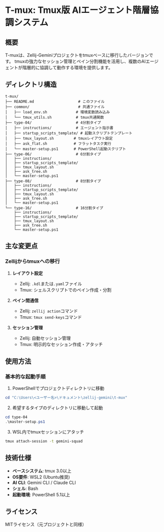 # T-mux: Tmux版 AIエージェント階層協調システム

## 概要

T-muxは、Zellij-Geminiプロジェクトをtmuxベースに移行したバージョンです。
tmuxの強力なセッション管理とペイン分割機能を活用し、複数のAIエージェントが階層的に協調して動作する環境を提供します。

## ディレクトリ構造

```
t-mux/
├── README.md                    # このファイル
├── common/                      # 共通ファイル
│   ├── load_env.sh             # 環境変数読み込み
│   └── tmux_utils.sh           # tmux共通関数
├── type-04/                    # 4分割タイプ
│   ├── instructions/           # エージェント指示書
│   ├── startup_scripts_template/ # 起動スクリプトテンプレート
│   ├── tmux_layout.sh         # tmuxレイアウト設定
│   ├── ask_flat.sh            # フラットタスク実行
│   └── master-setup.ps1       # PowerShell起動スクリプト
├── type-06/                    # 6分割タイプ
│   ├── instructions/
│   ├── startup_scripts_template/
│   ├── tmux_layout.sh
│   ├── ask_tree.sh
│   └── master-setup.ps1
├── type-08/                    # 8分割タイプ
│   ├── instructions/
│   ├── startup_scripts_template/
│   ├── tmux_layout.sh
│   ├── ask_tree.sh
│   └── master-setup.ps1
└── type-16/                    # 16分割タイプ
    ├── instructions/
    ├── startup_scripts_template/
    ├── tmux_layout.sh
    ├── ask_tree.sh
    └── master-setup.ps1
```

## 主な変更点

### Zellijからtmuxへの移行

1. **レイアウト設定**
   - Zellij: `.kdl`または`.yaml`ファイル
   - Tmux: シェルスクリプトでのペイン作成・分割

2. **ペイン間通信**
   - Zellij: `zellij action`コマンド
   - Tmux: `tmux send-keys`コマンド

3. **セッション管理**
   - Zellij: 自動セッション管理
   - Tmux: 明示的なセッション作成・アタッチ

## 使用方法

### 基本的な起動手順

1. PowerShellでプロジェクトディレクトリに移動
```powershell
cd "C:\Users\<ユーザー名>\ドキュメント\zellij-gemini\t-mux"
```

2. 希望するタイプのディレクトリに移動して起動
```powershell
cd type-04
.\master-setup.ps1
```

3. WSL内でtmuxセッションにアタッチ
```bash
tmux attach-session -t gemini-squad
```

## 技術仕様

- **ベースシステム**: tmux 3.0以上
- **OS要件**: WSL2 (Ubuntu推奨)
- **AI CLI**: Gemini CLI / Claude CLI
- **シェル**: Bash
- **起動環境**: PowerShell 5.1以上

## ライセンス

MITライセンス（元プロジェクトと同様）